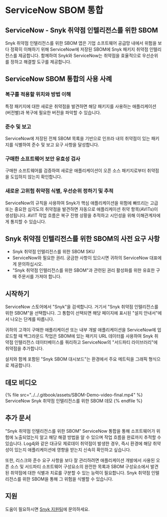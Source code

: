 # ServiceNow SBOM 통합

## ServiceNow - Snyk 취약점 인텔리전스를 위한 SBOM &#x20;

Snyk 취약점 인텔리전스를 위한 SBOM 앱은 기업 소프트웨어 공급망 내에서 위험을 보다 정확히 이해하기 위해 ServiceNow에 저장된 SBOM에 Snyk 패키지 취약점 인텔리전스를 제공합니다. 함께하여 Snyk와 ServiceNow는 취약점을 효율적으로 우선순위를 정하고 해결할 도구를 제공합니다.&#x20;

## ServiceNow SBOM 통합의 사용 사례

### 복구를 적용할 위치와 방법 이해

특정 패키지에 대한 새로운 취약점을 발견하면 해당 패키지를 사용하는 애플리케이션(버전별)과 복구에 필요한 버전을 파악할 수 있습니다.

### 준수 및 보고

ServiceNow에 저장된 전체 SBOM 목록을 기반으로 인프라 내의 취약점이 있는 패키지를 식별하여 준수 및 보고 요구 사항을 달성합니다.

### 구매한 소프트웨어 보안 유효성 검사

구매한 소프트웨어를 검증하여 새로운 애플리케이션이 오픈 소스 패키지로부터 취약점을 도입하지 않는지 확인합니다.

### 새로운 고위험 취약점 식별, 우선순위 정하기 및 추적

ServiceNow의 규칙을 사용하여 Snyk가 핵심 애플리케이션을 위험에 빠뜨리는 고급 또는 중요한 심각도의 취약점을 발견하면 자동으로 애플리케이션 취약 항목(AVITs)이 생성됩니다. AVIT 작업 흐름은 복구 진행 상황을 추적하고 시인성을 위해 이해관계자에게 통지할 수 있습니다.

## Snyk 취약점 인텔리전스를 위한 SBOM의 사전 요구 사항

* Snyk 취약점 인텔리전스를 위한 SBOM SKU
* ServiceNow와 필요한 권리. 궁금한 사항이 있으시면 귀하의 ServiceNow 대표에게 문의하십시오.
* "Snyk 취약점 인텔리전스를 위한 SBOM"과 관련된 권리 활성화를 위한 유효한 구매 주문서를 가져야 합니다.

## 시작하기 &#x20;

ServiceNow 스토어에서 "Snyk"을 검색합니다. 거기서 "Snyk 취약점 인텔리전스를 위한 SBOM"을 선택합니다. 그 통합이 선택되면 해당 페이지에 표시된 "설치 안내서"에서 나오는 단계를 따릅니다.

귀하의 고객이 구매한 애플리케이션 또는 내부 개발 애플리케이션을 ServiceNow에 업로드할 때 백그라운드 작업은 SBOM에 있는 패키지 URL 데이터를 사용하여 Snyk 취약점 인텔리전스 데이터베이스를 쿼리하고 ServiceNow의 "서드파티 라이브러리"에 취약점을 추가합니다.&#x20;

설치와 함께 포함된 "Snyk SBOM 대시보드"는 환경에서 주요 메트릭을 그래픽 형식으로 제공합니다. &#x20;

## 데모 비디오

{% file src="../../.gitbook/assets/SBOM-Demo-video-final.mp4" %}
ServiceNow Snyk 취약점 인텔리전스를 위한 SBOM 데모
{% endfile %}

## 추가 문서

"Snyk 취약점 인텔리전스를 위한 SBOM" ServiceNow 통합을 통해 소프트웨어가 위험에 노출되었는지 알고 해당 해결 방법을 알 수 있으며 작업 흐름을 완료까지 추적할 수 있습니다. Log4j와 같은 대규모 제로데이 취약점이 발생한 경우, 즉시 환경에 해당 취약성이 있는지 애플리케이션에 영향을 받는지 신속히 확인하고 싶습니다.&#x20;

또한, 리스크와 준수 요구 사항을 보다 잘 관리하려면 애플리케이션 개발에서 사용된 오픈 소스 및 서드파티 소프트웨어 구성요소의 완전한 목록과 SBOM 구성요소에서 발견된 취약점에 대한 식별과 치료를 구분할 수 있는 능력이 필요합니다. Snyk 취약점 인텔리전스를 위한 SBOM을 통해 그 위험을 식별할 수 있습니다.

## 지원

도움이 필요하시면 [Snyk 지원팀](https://support.snyk.io)에 문의하세요.